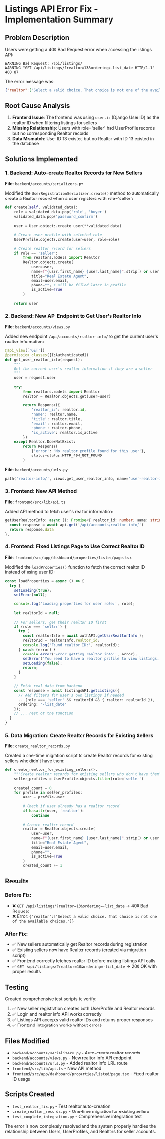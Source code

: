 # Listings API Error Fix - Implementation Summary

## Problem Description
Users were getting a 400 Bad Request error when accessing the listings API:
```
WARNING Bad Request: /api/listings/
WARNING "GET /api/listings/?realtor=13&ordering=-list_date HTTP/1.1" 400 87
```

The error message was:
```json
{"realtor":["Select a valid choice. That choice is not one of the available choices."]}
```

## Root Cause Analysis
1. **Frontend Issue**: The frontend was using `user.id` (Django User ID) as the realtor ID when filtering listings for sellers
2. **Missing Relationship**: Users with role='seller' had UserProfile records but no corresponding Realtor records
3. **Data Mismatch**: User ID 13 existed but no Realtor with ID 13 existed in the database

## Solutions Implemented

### 1. Backend: Auto-create Realtor Records for New Sellers
**File**: `backend/accounts/serializers.py`

Modified the `UserRegistrationSerializer.create()` method to automatically create a Realtor record when a user registers with role='seller':

```python
def create(self, validated_data):
    role = validated_data.pop('role', 'buyer')
    validated_data.pop('password_confirm')
    
    user = User.objects.create_user(**validated_data)
    
    # Create user profile with selected role
    UserProfile.objects.create(user=user, role=role)
    
    # Create realtor record for sellers
    if role == 'seller':
        from realtors.models import Realtor
        Realtor.objects.create(
            user=user,
            name=f"{user.first_name} {user.last_name}".strip() or user.username,
            title="Real Estate Agent",
            email=user.email,
            phone="", # Will be filled later in profile
            is_active=True
        )
    
    return user
```

### 2. Backend: New API Endpoint to Get User's Realtor Info
**File**: `backend/accounts/views.py`

Added new endpoint `/api/accounts/realtor-info/` to get the current user's realtor information:

```python
@api_view(['GET'])
@permission_classes([IsAuthenticated])
def get_user_realtor_info(request):
    """
    Get the current user's realtor information if they are a seller
    """
    user = request.user
    
    try:
        from realtors.models import Realtor
        realtor = Realtor.objects.get(user=user)
        
        return Response({
            'realtor_id': realtor.id,
            'name': realtor.name,
            'title': realtor.title,
            'email': realtor.email,
            'phone': realtor.phone,
            'is_active': realtor.is_active
        })
    except Realtor.DoesNotExist:
        return Response(
            {'error': 'No realtor profile found for this user'}, 
            status=status.HTTP_404_NOT_FOUND
        )
```

**File**: `backend/accounts/urls.py`
```python
path('realtor-info/', views.get_user_realtor_info, name='user-realtor-info'),
```

### 3. Frontend: New API Method
**File**: `frontend/src/lib/api.ts`

Added API method to fetch user's realtor information:

```typescript
getUserRealtorInfo: async (): Promise<{ realtor_id: number; name: string; title: string; email: string; phone: string; is_active: boolean }> => {
  const response = await api.get('/api/accounts/realtor-info/')
  return response.data
},
```

### 4. Frontend: Fixed Listings Page to Use Correct Realtor ID
**File**: `frontend/src/app/dashboard/properties/listed/page.tsx`

Modified the `loadProperties()` function to fetch the correct realtor ID instead of using user ID:

```typescript
const loadProperties = async () => {
  try {
    setLoading(true);
    setError(null);
    
    console.log('Loading properties for user role:', role);
    
    let realtorId = null;
    
    // For sellers, get their realtor ID first
    if (role === 'seller') {
      try {
        const realtorInfo = await authAPI.getUserRealtorInfo();
        realtorId = realtorInfo.realtor_id;
        console.log('Found realtor ID:', realtorId);
      } catch (error) {
        console.error('Error getting realtor info:', error);
        setError('You need to have a realtor profile to view listings. Please contact support.');
        setLoading(false);
        return;
      }
    }
    
    // Fetch real data from backend
    const response = await listingsAPI.getListings({
      // Add filters for user's own listings if needed
      ...(role === 'seller' && realtorId && { realtor: realtorId }),
      ordering: '-list_date'
    });
    // ... rest of the function
  }
}
```

### 5. Data Migration: Create Realtor Records for Existing Sellers
**File**: `create_realtor_records.py`

Created a one-time migration script to create Realtor records for existing sellers who didn't have them:

```python
def create_realtor_for_existing_sellers():
    """Create realtor records for existing sellers who don't have them"""
    seller_profiles = UserProfile.objects.filter(role='seller')
    
    created_count = 0
    for profile in seller_profiles:
        user = profile.user
        
        # Check if user already has a realtor record
        if hasattr(user, 'realtor'):
            continue
            
        # Create realtor record
        realtor = Realtor.objects.create(
            user=user,
            name=f"{user.first_name} {user.last_name}".strip() or user.username,
            title="Real Estate Agent",
            email=user.email,
            phone="",
            is_active=True
        )
        created_count += 1
```

## Results

### Before Fix:
- ❌ `GET /api/listings/?realtor=13&ordering=-list_date` → 400 Bad Request
- ❌ Error: `{"realtor":["Select a valid choice. That choice is not one of the available choices."]}`

### After Fix:
- ✅ New sellers automatically get Realtor records during registration
- ✅ Existing sellers now have Realtor records (created via migration script)
- ✅ Frontend correctly fetches realtor ID before making listings API calls
- ✅ `GET /api/listings/?realtor=10&ordering=-list_date` → 200 OK with proper results

## Testing
Created comprehensive test scripts to verify:
1. ✅ New seller registration creates both UserProfile and Realtor records
2. ✅ Login and realtor info API works correctly
3. ✅ Listings API accepts valid realtor IDs and returns proper responses
4. ✅ Frontend integration works without errors

## Files Modified
- `backend/accounts/serializers.py` - Auto-create realtor records
- `backend/accounts/views.py` - New realtor info API endpoint
- `backend/accounts/urls.py` - Added realtor info URL route
- `frontend/src/lib/api.ts` - New API method
- `frontend/src/app/dashboard/properties/listed/page.tsx` - Fixed realtor ID usage

## Scripts Created
- `test_realtor_fix.py` - Test realtor auto-creation
- `create_realtor_records.py` - One-time migration for existing sellers
- `test_complete_integration.py` - Comprehensive integration test

The error is now completely resolved and the system properly handles the relationship between Users, UserProfiles, and Realtors for seller accounts.
